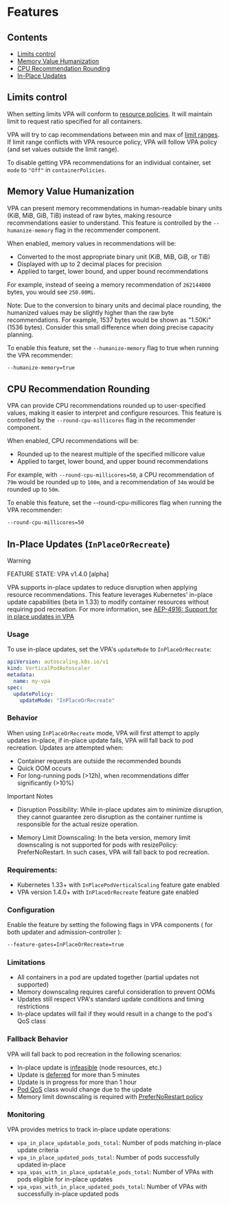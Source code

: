# Features

## Contents

- [Limits control](#limits-control)
- [Memory Value Humanization](#memory-value-humanization)
- [CPU Recommendation Rounding](#cpu-recommendation-rounding)
- [In-Place Updates](#in-place-updates-inplaceorrecreate)

## Limits control

When setting limits VPA will conform to
[resource policies](https://github.com/kubernetes/autoscaler/blob/vertical-pod-autoscaler-1.2.1/vertical-pod-autoscaler/pkg/apis/autoscaling.k8s.io/v1/types.go#L95-L103).
It will maintain limit to request ratio specified for all containers.

VPA will try to cap recommendations between min and max of
[limit ranges](https://kubernetes.io/docs/concepts/policy/limit-range/). If limit range conflicts
with VPA resource policy, VPA will follow VPA policy (and set values outside the limit
range).

To disable getting VPA recommendations for an individual container, set `mode` to `"Off"` in `containerPolicies`.

## Memory Value Humanization

VPA can present memory recommendations in human-readable binary units (KiB, MiB, GiB, TiB) instead of raw bytes, making resource recommendations easier to understand. This feature is controlled by the `--humanize-memory` flag in the recommender component.

When enabled, memory values in recommendations will be:
- Converted to the most appropriate binary unit (KiB, MiB, GiB, or TiB)
- Displayed with up to 2 decimal places for precision
- Applied to target, lower bound, and upper bound recommendations

For example, instead of seeing a memory recommendation of `262144000` bytes, you would see `250.00Mi`.

Note: Due to the conversion to binary units and decimal place rounding, the humanized values may be slightly higher than the raw byte recommendations. For example, 1537 bytes would be shown as "1.50Ki" (1536 bytes). Consider this small difference when doing precise capacity planning.

To enable this feature, set the `--humanize-memory` flag to true when running the VPA recommender:
```bash
--humanize-memory=true
```

## CPU Recommendation Rounding

VPA can provide CPU recommendations rounded up to user-specified values, making it easier to interpret and configure resources. This feature is controlled by the `--round-cpu-millicores` flag in the recommender component.

When enabled, CPU recommendations will be:
- Rounded up to the nearest multiple of the specified millicore value
- Applied to target, lower bound, and upper bound recommendations

For example, with `--round-cpu-millicores=50`, a CPU recommendation of `79m` would be rounded up to `100m`, and a recommendation of `34m` would be rounded up to `50m`.

To enable this feature, set the --round-cpu-millicores flag when running the VPA recommender:

```bash
--round-cpu-millicores=50
```

## In-Place Updates (`InPlaceOrRecreate`)

> [!WARNING] 
> FEATURE STATE: VPA v1.4.0 [alpha]

VPA supports in-place updates to reduce disruption when applying resource recommendations. This feature leverages Kubernetes' in-place update capabilities (beta in 1.33) to modify container resources without requiring pod recreation.
For more information, see [AEP-4916: Support for in place updates in VPA](https://github.com/kubernetes/autoscaler/tree/master/vertical-pod-autoscaler/enhancements/4016-in-place-updates-support)

### Usage

To use in-place updates, set the VPA's `updateMode` to `InPlaceOrRecreate`:
```yaml
apiVersion: autoscaling.k8s.io/v1
kind: VerticalPodAutoscaler
metadata:
  name: my-vpa
spec:
  updatePolicy:
    updateMode: "InPlaceOrRecreate"
```

### Behavior

When using `InPlaceOrRecreate` mode, VPA will first attempt to apply updates in-place, if in-place update fails, VPA will fall back to pod recreation.
Updates are attempted when:
* Container requests are outside the recommended bounds
* Quick OOM occurs
* For long-running pods (>12h), when recommendations differ significantly (>10%)

Important Notes

* Disruption Possibility: While in-place updates aim to minimize disruption, they cannot guarantee zero disruption as the container runtime is responsible for the actual resize operation.

* Memory Limit Downscaling: In the beta version, memory limit downscaling is not supported for pods with resizePolicy: PreferNoRestart. In such cases, VPA will fall back to pod recreation.

### Requirements:

* Kubernetes 1.33+ with `InPlacePodVerticalScaling` feature gate enabled
* VPA version 1.4.0+ with `InPlaceOrRecreate` feature gate enabled

### Configuration

Enable the feature by setting the following flags in VPA components ( for both updater and admission-controller ):

```bash
--feature-gates=InPlaceOrRecreate=true
``` 

### Limitations

* All containers in a pod are updated together (partial updates not supported)
* Memory downscaling requires careful consideration to prevent OOMs
* Updates still respect VPA's standard update conditions and timing restrictions
* In-place updates will fail if they would result in a change to the pod's QoS class

### Fallback Behavior

VPA will fall back to pod recreation in the following scenarios:

* In-place update is [infeasible](https://github.com/kubernetes/enhancements/blob/master/keps/sig-node/1287-in-place-update-pod-resources/README.md#resize-status) (node resources, etc.)
* Update is [deferred](https://github.com/kubernetes/enhancements/blob/master/keps/sig-node/1287-in-place-update-pod-resources/README.md#resize-status) for more than 5 minutes
* Update is in progress for more than 1 hour
* [Pod QoS](https://kubernetes.io/docs/concepts/workloads/pods/pod-qos/) class would change due to the update
* Memory limit downscaling is required with [PreferNoRestart policy](https://github.com/kubernetes/enhancements/blob/master/keps/sig-node/1287-in-place-update-pod-resources/README.md#container-resize-policy)

### Monitoring

VPA provides metrics to track in-place update operations:

* `vpa_in_place_updatable_pods_total`: Number of pods matching in-place update criteria
* `vpa_in_place_updated_pods_total`: Number of pods successfully updated in-place
* `vpa_vpas_with_in_place_updatable_pods_total`: Number of VPAs with pods eligible for in-place updates
* `vpa_vpas_with_in_place_updated_pods_total`: Number of VPAs with successfully in-place updated pods